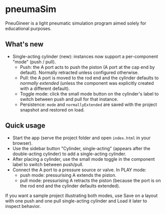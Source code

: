 # pneumaSim

PneuGineer is a light pneumatic simulation program aimed solely for educational purposes.

## What's new

- Single-acting cylinder (new): instances now support a per-component "mode" (push / pull).
	- Push: the A port acts to push the piston (A port at the cap end by default). Normally retracted unless configured otherwise.
	- Pull: the A port is moved to the rod end and the cylinder defaults to *normally extended* (unless the component was explicitly created with a different default).
	- Toggle mode: click the small mode button on the cylinder's label to switch between push and pull for that instance.
	- Persistence: `mode` and `normallyExtended` are saved with the project snapshot and restored on load.

## Quick usage

- Start the app (serve the project folder and open `index.html` in your browser).
- Use the sidebar button "Cylinder, single-acting" (appears after the double-acting cylinder) to add a single-acting cylinder.
- After placing a cylinder, use the small mode toggle in the component label to switch between push/pull.
- Connect the A port to a pressure source or valve. In PLAY mode:
	- push mode: pressurising A extends the piston.
	- pull mode: pressurising A retracts the piston (because the port is on the rod end and the cylinder defaults extended).

If you want a sample project illustrating both modes, use Save on a layout with one push and one pull single-acting cylinder and Load it later to inspect behavior.